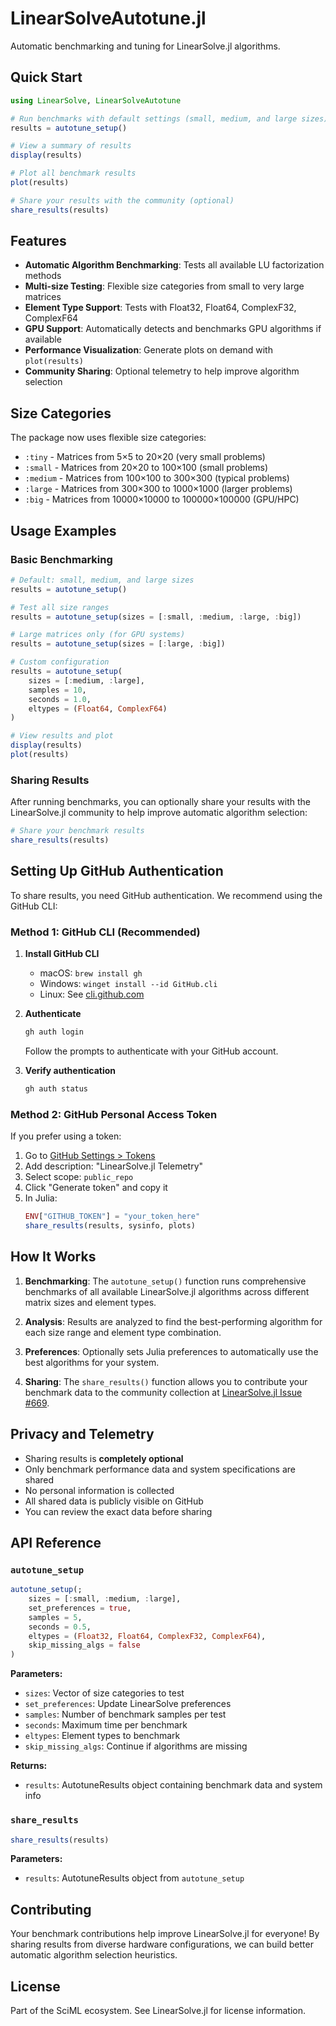# LinearSolveAutotune.jl

Automatic benchmarking and tuning for LinearSolve.jl algorithms.

## Quick Start

```julia
using LinearSolve, LinearSolveAutotune

# Run benchmarks with default settings (small, medium, and large sizes)
results = autotune_setup()

# View a summary of results
display(results)

# Plot all benchmark results
plot(results)

# Share your results with the community (optional)
share_results(results)
```

## Features

- **Automatic Algorithm Benchmarking**: Tests all available LU factorization methods
- **Multi-size Testing**: Flexible size categories from small to very large matrices
- **Element Type Support**: Tests with Float32, Float64, ComplexF32, ComplexF64
- **GPU Support**: Automatically detects and benchmarks GPU algorithms if available
- **Performance Visualization**: Generate plots on demand with `plot(results)`
- **Community Sharing**: Optional telemetry to help improve algorithm selection

## Size Categories

The package now uses flexible size categories:

- `:tiny` - Matrices from 5×5 to 20×20 (very small problems)
- `:small` - Matrices from 20×20 to 100×100 (small problems)
- `:medium` - Matrices from 100×100 to 300×300 (typical problems)
- `:large` - Matrices from 300×300 to 1000×1000 (larger problems)
- `:big` - Matrices from 10000×10000 to 100000×100000 (GPU/HPC)

## Usage Examples

### Basic Benchmarking

```julia
# Default: small, medium, and large sizes
results = autotune_setup()

# Test all size ranges
results = autotune_setup(sizes = [:small, :medium, :large, :big])

# Large matrices only (for GPU systems)
results = autotune_setup(sizes = [:large, :big])

# Custom configuration
results = autotune_setup(
    sizes = [:medium, :large],
    samples = 10,
    seconds = 1.0,
    eltypes = (Float64, ComplexF64)
)

# View results and plot
display(results)
plot(results)
```

### Sharing Results

After running benchmarks, you can optionally share your results with the LinearSolve.jl community to help improve automatic algorithm selection:

```julia
# Share your benchmark results
share_results(results)
```

## Setting Up GitHub Authentication

To share results, you need GitHub authentication. We recommend using the GitHub CLI:

### Method 1: GitHub CLI (Recommended)

1. **Install GitHub CLI**
   - macOS: `brew install gh`
   - Windows: `winget install --id GitHub.cli`
   - Linux: See [cli.github.com](https://cli.github.com/manual/installation)

2. **Authenticate**
   ```bash
   gh auth login
   ```
   Follow the prompts to authenticate with your GitHub account.

3. **Verify authentication**
   ```bash
   gh auth status
   ```

### Method 2: GitHub Personal Access Token

If you prefer using a token:

1. Go to [GitHub Settings > Tokens](https://github.com/settings/tokens/new)
2. Add description: "LinearSolve.jl Telemetry"
3. Select scope: `public_repo`
4. Click "Generate token" and copy it
5. In Julia:
   ```julia
   ENV["GITHUB_TOKEN"] = "your_token_here"
   share_results(results, sysinfo, plots)
   ```

## How It Works

1. **Benchmarking**: The `autotune_setup()` function runs comprehensive benchmarks of all available LinearSolve.jl algorithms across different matrix sizes and element types.

2. **Analysis**: Results are analyzed to find the best-performing algorithm for each size range and element type combination.

3. **Preferences**: Optionally sets Julia preferences to automatically use the best algorithms for your system.

4. **Sharing**: The `share_results()` function allows you to contribute your benchmark data to the community collection at [LinearSolve.jl Issue #669](https://github.com/SciML/LinearSolve.jl/issues/669).

## Privacy and Telemetry

- Sharing results is **completely optional**
- Only benchmark performance data and system specifications are shared
- No personal information is collected
- All shared data is publicly visible on GitHub
- You can review the exact data before sharing

## API Reference

### `autotune_setup`

```julia
autotune_setup(;
    sizes = [:small, :medium, :large],
    set_preferences = true,
    samples = 5,
    seconds = 0.5,
    eltypes = (Float32, Float64, ComplexF32, ComplexF64),
    skip_missing_algs = false
)
```

**Parameters:**
- `sizes`: Vector of size categories to test
- `set_preferences`: Update LinearSolve preferences
- `samples`: Number of benchmark samples per test
- `seconds`: Maximum time per benchmark
- `eltypes`: Element types to benchmark
- `skip_missing_algs`: Continue if algorithms are missing

**Returns:**
- `results`: AutotuneResults object containing benchmark data and system info

### `share_results`

```julia
share_results(results)
```

**Parameters:**
- `results`: AutotuneResults object from `autotune_setup`

## Contributing

Your benchmark contributions help improve LinearSolve.jl for everyone! By sharing results from diverse hardware configurations, we can build better automatic algorithm selection heuristics.

## License

Part of the SciML ecosystem. See LinearSolve.jl for license information.